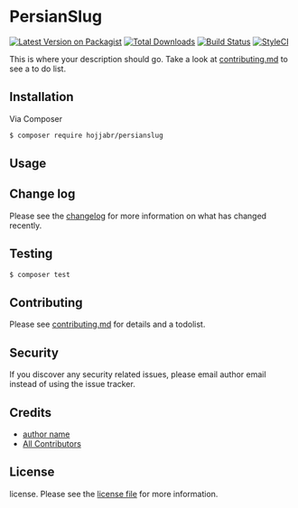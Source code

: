 # PersianSlug

[![Latest Version on Packagist][ico-version]][link-packagist]
[![Total Downloads][ico-downloads]][link-downloads]
[![Build Status][ico-travis]][link-travis]
[![StyleCI][ico-styleci]][link-styleci]

This is where your description should go. Take a look at [contributing.md](contributing.md) to see a to do list.

## Installation

Via Composer

``` bash
$ composer require hojjabr/persianslug
```

## Usage

## Change log

Please see the [changelog](changelog.md) for more information on what has changed recently.

## Testing

``` bash
$ composer test
```

## Contributing

Please see [contributing.md](contributing.md) for details and a todolist.

## Security

If you discover any security related issues, please email author email instead of using the issue tracker.

## Credits

- [author name][link-author]
- [All Contributors][link-contributors]

## License

license. Please see the [license file](license.md) for more information.

[ico-version]: https://img.shields.io/packagist/v/hojjabr/persianslug.svg?style=flat-square
[ico-downloads]: https://img.shields.io/packagist/dt/hojjabr/persianslug.svg?style=flat-square
[ico-travis]: https://img.shields.io/travis/hojjabr/persianslug/master.svg?style=flat-square
[ico-styleci]: https://styleci.io/repos/12345678/shield

[link-packagist]: https://packagist.org/packages/hojjabr/persianslug
[link-downloads]: https://packagist.org/packages/hojjabr/persianslug
[link-travis]: https://travis-ci.org/hojjabr/persianslug
[link-styleci]: https://styleci.io/repos/12345678
[link-author]: https://github.com/hojjabr
[link-contributors]: ../../contributors
